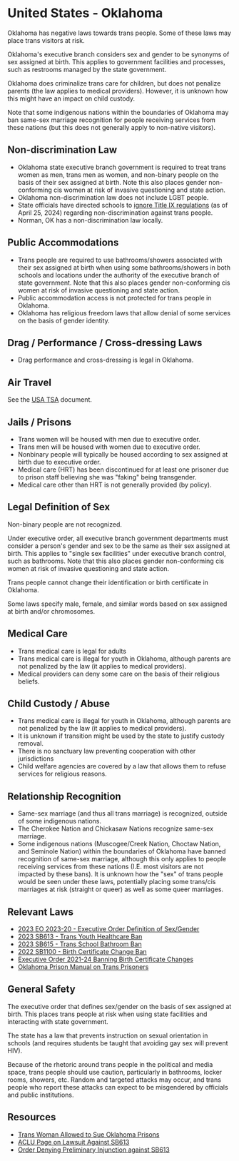 # United States - Oklahoma

Oklahoma has negative laws towards trans people. Some of these laws may
place trans visitors at risk.

Oklahoma's executive branch considers sex and gender to be synonyms of
sex assigned at birth. This applies to government facilities and
processes, such as restrooms managed by the state government.

Oklahoma does criminalize trans care for children, but does not penalize
parents (the law applies to medical providers).  However, it is unknown
how this might have an impact on child custody.

Note that some indigenous nations within the boundaries of Oklahoma may
ban same-sex marriage recognition for people receiving services from
these nations (but this does not generally apply to non-native
visitors).

## Non-discrimination Law

 * Oklahoma state executive branch government is required to treat trans
   women as men, trans men as women, and non-binary people on the basis
   of their sex assigned at birth.  Note this also places gender
   non-conforming cis women at risk of invasive questioning and state
   action.
 * Oklahoma non-discrimination law does not include LGBT people.
 * State officials have directed schools to [ignore Title IX
   regulations](https://www.losangelesblade.com/2024/04/25/four-states-to-ignore-new-title-ix-rules-protecting-trans-students/)
   (as of April 25, 2024) regarding non-discrimination against trans people.
 * Norman, OK has a non-discrimination law locally.

## Public Accommodations

 * Trans people are required to use bathrooms/showers associated with their
   sex assigned at birth when using some bathrooms/showers in both
   schools and locations under the authority of the executive branch of
   state government.  Note that this also places gender non-conforming
   cis women at risk of invasive questioning and state action.
 * Public accommodation access is not protected for trans people in
   Oklahoma.
 * Oklahoma has religious freedom laws that allow denial of some services
   on the basis of gender identity.

## Drag / Performance / Cross-dressing Laws

 * Drag performance and cross-dressing is legal in Oklahoma.

## Air Travel

See the [USA TSA](notes/tsa.md) document.

## Jails / Prisons

 * Trans women will be housed with men due to executive order.
 * Trans men will be housed with women due to executive order.
 * Nonbinary people will typically be housed according to sex
   assigned at birth due to executive order.
 * Medical care (HRT) has been discontinued for at least one prisoner
   due to prison staff believing she was "faking" being transgender.
 * Medical care other than HRT is not generally provided (by policy).

## Legal Definition of Sex

Non-binary people are not recognized.

Under executive order, all executive branch government departments must
consider a person's gender and sex to be the same as their sex assigned
at birth. This applies to "single sex facilities" under executive branch
control, such as bathrooms.  Note that this also places gender
non-conforming cis women at risk of invasive questioning and state
action.

Trans people cannot change their identification or birth certificate in
Oklahoma.

Some laws specify male, female, and similar words based on sex assigned
at birth and/or chromosomes.

## Medical Care

 * Trans medical care is legal for adults
 * Trans medical care is illegal for youth in Oklahoma, although parents
   are not penalized by the law (it applies to medical providers).
 * Medical providers can deny some care on the basis of their religious
   beliefs.

## Child Custody / Abuse

 * Trans medical care is illegal for youth in Oklahoma, although parents
   are not penalized by the law (it applies to medical providers).
 * It is unknown if transition might be used by the state to justify
   custody removal.
 * There is no sanctuary law preventing cooperation with other
   jurisdictions
 * Child welfare agencies are covered by a law that allows them to
   refuse services for religious reasons.
 
## Relationship Recognition

 * Same-sex marriage (and thus all trans marriage) is recognized,
   outside of some indigenous nations.
 * The Cherokee Nation and Chickasaw Nations recognize same-sex
   marriage.
 * Some indigenous nations (Muscogee/Creek Nation, Choctaw Nation,
   and Seminole Nation) within the boundaries of Oklahoma have banned
   recognition of same-sex marriage, although this only applies to
   people receiving services from these nations (I.E. most visitors
   are not impacted by these bans). It is unknown how the "sex" of
   trans people would be seen under these laws, potentially placing some
   trans/cis marriages at risk (straight or queer) as well as some queer
   marriages.

## Relevant Laws

 * [2023 EO 2023-20 - Executive Order Definition of Sex/Gender](https://www.iwv.org/wp-content/uploads/2023/08/OK-gov-stitt-executive-order-womens-bill-of-rights.pdf)
 * [2023 SB613 - Trans Youth Healthcare Ban](https://legiscan.com/OK/text/SB613/id/2795559)
 * [2023 SB615 - Trans School Bathroom Ban](https://legiscan.com/OK/text/SB615/id/2586890)
 * [2022 SB1100 - Birth Certificate Change Ban](https://legiscan.com/OK/text/SB1100/id/2573918)
 * [Executive Order 2021-24 Banning Birth Certificate Changes](https://www.sos.ok.gov/documents/executive/2014.pdf)
 * [Oklahoma Prison Manual on Trans Prisoners](https://oklahoma.gov/content/dam/ok/en/doc/documents/policy/section-14/op140147.pdf)

## General Safety

The executive order that defines sex/gender on the basis of sex assigned
at birth. This places trans people at risk when using state facilities
and interacting with state government.

The state has a law that prevents instruction on sexual orientation in
schools (and requires students be taught that avoiding gay sex will
prevent HIV).

Because of the rhetoric around trans people in the political and media
space, trans people should use caution, particularly in bathrooms,
locker rooms, showers, etc.  Random and targeted attacks may occur, and
trans people who report these attacks can expect to be misgendered by
officials and public institutions.

## Resources

 * [Trans Woman Allowed to Sue Oklahoma Prisons](https://apnews.com/article/lawsuits-oklahoma-5f46d0c5c485274b0c0eb248689a9962)
 * [ACLU Page on Lawsuit Against SB613](https://www.acluok.org/en/press-releases/families-doctors-challenge-oklahomas-ban-health-care-trans-youth)
 * [Order Denying Preliminary Injunction against
   SB613](https://lambdalegal.org/wp-content/uploads/2023/10/Poe-v.-Drummond-dkt-138-opinion-and-order.pdf)

